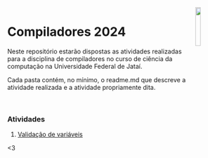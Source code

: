<img src="https://cdn.discordapp.com/attachments/1017139709090209824/1229511491695153243/tipo_ufj.png?ex=662ff2ce&is=661d7dce&hm=1f9976da7f2f095076bea00253d22f25016e2932fc9d289b9d45fa5831ae74ee&" align="right" width=15%>

<h1 align="left">Compiladores 2024</h1>


<p>Neste repositório estarão dispostas as atividades realizadas para a disciplina de compiladores no curso de ciência da computação na Universidade Federal de Jataí.</p>
<p>Cada pasta contém, no mínimo, o readme.md que descreve a atividade realizada e a atividade propriamente dita.</p>

<br>
<h3>Atividades</h3>
<ol>
<a href="https://github.com/jaislaataides/Compiladores_2024/tree/main/atividade%201"><li>
Validação de variáveis
</li></a>
</ol>

<3
